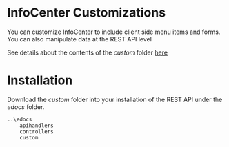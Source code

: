 # InfoCenter Customizations
You can customize InfoCenter to include client side menu items and forms. You can also manipulate data at the REST API level

See details about the contents of the *custom* folder [here](./custom/)

# Installation
Download the *custom* folder into your installation of the REST API under the *edocs* folder.
```
..\edocs
    apihandlers
    controllers
    custom
```

